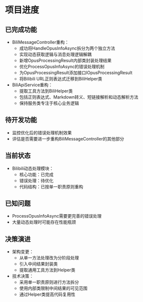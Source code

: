 # 项目进度

## 已完成功能
- BiliMessageController重构：
  - 成功将HandleOpusInfoAsync拆分为两个独立方法
  - 实现动态获取逻辑与消息处理逻辑解耦
  - 新增OpusProcessingResult内部类封装处理结果
  - 优化ProcessOpusInfoAsync的错误处理机制
  - 为OpusProcessingResult添加接口IOpusProcessingResult
  - 将Bilibili URL正则表达式迁移到BiliHelper类
- BiliApiService重构：
  - 提取工具方法到BiliHelper类
  - 包括正则表达式、Markdown转义、短链接解析和动态解析方法
  - 保持服务类专注于核心业务逻辑

## 待开发功能
- 监控优化后的错误处理机制效果
- 评估是否需要进一步重构BiliMessageController的其他部分

## 当前状态
- Bilibili动态处理模块：
  - 核心功能：已完成
  - 错误处理：待优化
  - 代码结构：已按单一职责原则重构

## 已知问题
- ProcessOpusInfoAsync需要更完善的错误处理
- 大量动态处理时可能存在性能瓶颈

## 决策演进
- 架构变更：
  - 从单一方法处理改为分阶段处理
  - 引入中间结果封装类
  - 提取通用工具方法到Helper类
- 技术决策：
  - 采用单一职责原则进行方法拆分
  - 使用内部类限制中间结果的可见范围
  - 通过Helper类提高代码复用性
